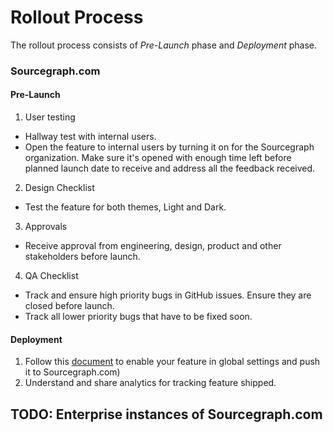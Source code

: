 # Rollout Process

The rollout process consists of *Pre-Launch* phase and *Deployment* phase.

### Sourcegraph.com

#### Pre-Launch
1. User testing
- Hallway test with internal users.
- Open the feature to internal users by turning it on for the Sourcegraph organization. Make sure it's opened with enough
time left before planned launch date to receive and address all the feedback received. 
2. Design Checklist
- Test the feature for both themes, Light and Dark.
3. Approvals
- Receive approval from engineering, design, product and other stakeholders before launch.
4. QA Checklist
- Track and ensure high priority bugs in GitHub issues. Ensure they are closed before launch.
- Track all lower priority bugs that have to be fixed soon.

#### Deployment
1. Follow this [document](https://about.sourcegraph.com/handbook/engineering/distribution/update_sourcegraph_website) to enable your feature in global settings and push it to Sourcegraph.com)
2. Understand and share analytics for tracking feature shipped.


## TODO: Enterprise instances of Sourcegraph.com

